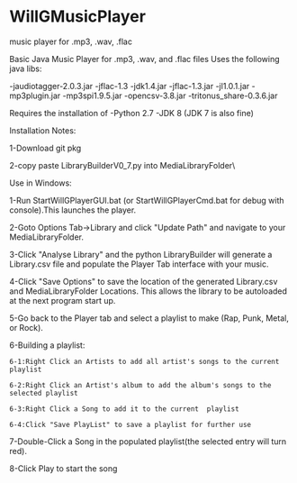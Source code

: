 # WillGMusicPlayer
music player for .mp3, .wav, .flac

Basic Java Music Player for .mp3, .wav, and .flac files Uses the following java libs:

-jaudiotagger-2.0.3.jar 
-jflac-1.3
-jdk1.4.jar 
-jflac-1.3.jar 
-jl1.0.1.jar 
-mp3plugin.jar 
-mp3spi1.9.5.jar 
-opencsv-3.8.jar 
-tritonus_share-0.3.6.jar

Requires the installation of -Python 2.7 -JDK 8 (JDK 7 is also fine)


Installation Notes: 

1-Download git pkg

2-copy paste LibraryBuilderV0_7.py into MediaLibraryFolder\


Use in Windows:

1-Run StartWillGPlayerGUI.bat (or StartWillGPlayerCmd.bat for debug with console).This launches the player.

2-Goto Options Tab->Library and click "Update Path" and navigate to your MediaLibraryFolder.

3-Click "Analyse Library" and the python LibraryBuilder will generate a Library.csv file and populate the Player Tab interface
  with your music.

4-Click "Save Options" to save the location of the generated Library.csv and MediaLibraryFolder Locations.
  This allows the library to be autoloaded at the next program start up.
  
5-Go back to the Player tab and select a playlist to make (Rap, Punk, Metal, or Rock).

6-Building a playlist:

    6-1:Right Click an Artists to add all artist's songs to the current playlist
  
    6-2:Right Click an Artist's album to add the album's songs to the selected playlist
  
    6-3:Right Click a Song to add it to the current  playlist
  
    6-4:Click "Save PlayList" to save a playlist for further use
  
  
7-Double-Click a Song in the populated playlist(the selected entry will turn red).

8-Click Play to start the song
   

